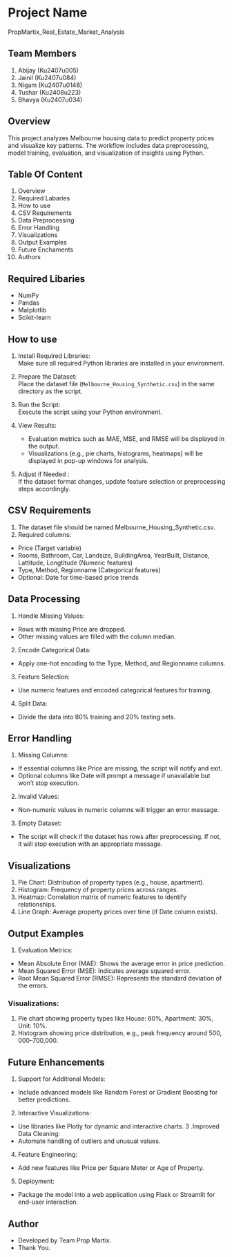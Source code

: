 # Project Name

PropMartix_Real_Estate_Market_Analysis

## Team Members
1. Abijay (Ku2407u005)
2. Jainil (Ku2407u084)
3. Nigam  (Ku2407u0148)
4. Tushar (Ku2408u223)
5. Bhavya (Ku2407u034)


## Overview
This project analyzes Melbourne housing data to predict property prices and visualize key patterns. The workflow includes data preprocessing, model training, evaluation, and visualization of insights using Python.

## Table Of Content

1. Overview
2. Required Labaries
3. How to use
4. CSV Requirements
5. Data Preprocessing
6. Error Handling
7. Visualizations
8. Output Examples
9. Future Enchaments
10. Authors

   
## Required Libaries 

- NumPy 
- Pandas 
- Matplotlib  
- Scikit-learn

## How to use


1. Install Required Libraries:  
   Make sure all required Python libraries are installed in your environment.

2. Prepare the Dataset:  
   Place the dataset file (`Melbourne_Housing_Synthetic.csv`) in the same directory as the script.

3. Run the Script:  
   Execute the script using your Python environment.

4. View Results:  
   - Evaluation metrics such as MAE, MSE, and RMSE will be displayed in the output.  
   - Visualizations (e.g., pie charts, histograms, heatmaps) will be displayed in pop-up windows for analysis. 

5. Adjust if Needed :  
   If the dataset format changes, update feature selection or preprocessing steps accordingly.
## CSV Requirements
1. The dataset file should be named Melbourne_Housing_Synthetic.csv.
2. Required columns:
  - Price (Target variable)
  - Rooms, Bathroom, Car, Landsize, BuildingArea, YearBuilt, Distance, Lattitude, Longtitude (Numeric features)
  - Type, Method, Regionname (Categorical features)
  - Optional: Date for time-based price trends
## Data Processing
1. Handle Missing Values:
  - Rows with missing Price are dropped.
  - Other missing values are filled with the column median.
2. Encode Categorical Data:
  - Apply one-hot encoding to the Type, Method, and Regionname columns.
3. Feature Selection:
  - Use numeric features and encoded categorical features for training.
4. Split Data:
  - Divide the data into 80% training and 20% testing sets.
  ## Error Handling
1. Missing Columns:
  - If essential columns like Price are missing, the script will notify and exit.
  - Optional columns like Date will prompt a message if unavailable but won’t stop execution.
2. Invalid Values:
-  Non-numeric values in numeric columns will trigger an error message.
3. Empty Dataset:
  - The script will check if the dataset has rows after preprocessing. If not, it will stop execution with an appropriate message.
## Visualizations
1. Pie Chart: Distribution of property types (e.g., house, apartment).
2. Histogram: Frequency of property prices across ranges.
3. Heatmap: Correlation matrix of numeric features to identify relationships.
4. Line Graph: Average property prices over time (if Date column exists).
## Output Examples
1. Evaluation Metrics:
  - Mean Absolute Error (MAE): Shows the average error in price prediction.
  - Mean Squared Error (MSE): Indicates average squared error.
  - Root Mean Squared Error (RMSE): Represents the standard deviation of the errors.
### Visualizations:
1. Pie chart showing property types like House: 60%, Apartment: 30%, Unit: 10%.
2. Histogram showing price distribution, e.g., peak frequency around $500,000–$700,000.

## Future Enhancements
1. Support for Additional Models:
  - Include advanced models like Random Forest or Gradient Boosting for better predictions.
2. Interactive Visualizations:
  - Use libraries like Plotly for dynamic and interactive charts.
3 .Improved Data Cleaning:
  - Automate handling of outliers and unusual values.
4. Feature Engineering:
  - Add new features like Price per Square Meter or Age of Property.
5. Deployment:
  - Package the model into a web application using Flask or Streamlit for end-user interaction.
## Author
- Developed by Team Prop Martix.
- Thank You.




